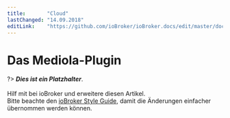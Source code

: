 ```yaml
---
title:       "Cloud"
lastChanged: "14.09.2018"
editLink:    "https://github.com/ioBroker/ioBroker.docs/edit/master/docs/cloud/mediola.md"
---
```


# Das Mediola-Plugin

?> ***Dies ist ein Platzhalter***.
   <br><br>
   Hilf mit bei ioBroker und erweitere diesen Artikel.  
   Bitte beachte den [ioBroker Style Guide](community/styleguidedoc), 
   damit die Änderungen einfacher übernommen werden können.
